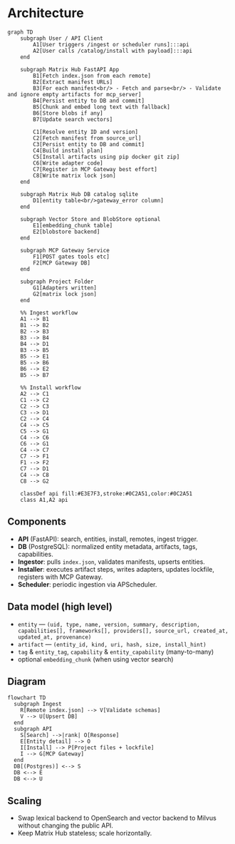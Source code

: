 # Architecture




```mermaid
graph TD
    subgraph User / API Client
        A1[User triggers /ingest or scheduler runs]:::api
        A2[User calls /catalog/install with payload]:::api
    end

    subgraph Matrix Hub FastAPI App
        B1[Fetch index.json from each remote]
        B2[Extract manifest URLs]
        B3[For each manifest<br/> - Fetch and parse<br/> - Validate and ignore empty artifacts for mcp_server]
        B4[Persist entity to DB and commit]
        B5[Chunk and embed long text with fallback]
        B6[Store blobs if any]
        B7[Update search vectors]

        C1[Resolve entity ID and version]
        C2[Fetch manifest from source_url]
        C3[Persist entity to DB and commit]
        C4[Build install plan]
        C5[Install artifacts using pip docker git zip]
        C6[Write adapter code]
        C7[Register in MCP Gateway best effort]
        C8[Write matrix lock json]
    end

    subgraph Matrix Hub DB catalog sqlite
        D1[entity table<br/>gateway_error column]
    end

    subgraph Vector Store and BlobStore optional
        E1[embedding_chunk table]
        E2[blobstore backend]
    end

    subgraph MCP Gateway Service
        F1[POST gates tools etc]
        F2[MCP Gateway DB]
    end

    subgraph Project Folder
        G1[Adapters written]
        G2[matrix lock json]
    end

    %% Ingest workflow
    A1 --> B1
    B1 --> B2
    B2 --> B3
    B3 --> B4
    B4 --> D1
    B3 --> B5
    B5 --> E1
    B5 --> B6
    B6 --> E2
    B5 --> B7

    %% Install workflow
    A2 --> C1
    C1 --> C2
    C2 --> C3
    C3 --> D1
    C2 --> C4
    C4 --> C5
    C5 --> G1
    C4 --> C6
    C6 --> G1
    C4 --> C7
    C7 --> F1
    F1 --> F2
    C7 --> D1
    C4 --> C8
    C8 --> G2

    classDef api fill:#E3E7F3,stroke:#0C2A51,color:#0C2A51
    class A1,A2 api
```



## Components

- **API** (FastAPI): search, entities, install, remotes, ingest trigger.
- **DB** (PostgreSQL): normalized entity metadata, artifacts, tags, capabilities.
- **Ingestor**: pulls `index.json`, validates manifests, upserts entities.
- **Installer**: executes artifact steps, writes adapters, updates lockfile, registers with MCP Gateway.
- **Scheduler**: periodic ingestion via APScheduler.

## Data model (high level)

- `entity` — `(uid, type, name, version, summary, description, capabilities[], frameworks[], providers[], source_url, created_at, updated_at, provenance)`
- `artifact` — `(entity_id, kind, uri, hash, size, install_hint)`
- `tag` & `entity_tag`, `capability` & `entity_capability` (many-to-many)
- optional `embedding_chunk` (when using vector search)

## Diagram

```mermaid
flowchart TD
  subgraph Ingest
    R[Remote index.json] --> V[Validate schemas]
    V --> U[Upsert DB]
  end
  subgraph API
    S[Search] -->|rank| O[Response]
    E[Entity detail] --> O
    I[Install] --> P[Project files + lockfile]
    I --> G[MCP Gateway]
  end
  DB[(Postgres)] <--> S
  DB <--> E
  DB <--> U
```
## Scaling
* Swap lexical backend to OpenSearch and vector backend to Milvus without changing the public API.
* Keep Matrix Hub stateless; scale horizontally.
